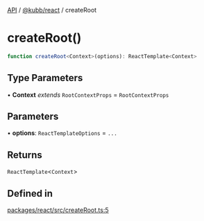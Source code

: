 [API](../../../packages.md) / [@kubb/react](../index.md) / createRoot

# createRoot()

```ts
function createRoot<Context>(options): ReactTemplate<Context>
```

## Type Parameters

• **Context** *extends* `RootContextProps` = `RootContextProps`

## Parameters

• **options**: `ReactTemplateOptions` = `...`

## Returns

`ReactTemplate`\<`Context`\>

## Defined in

[packages/react/src/createRoot.ts:5](https://github.com/kubb-project/kubb/blob/dcebbafbee668a7722775212bce85eec29e39573/packages/react/src/createRoot.ts#L5)
